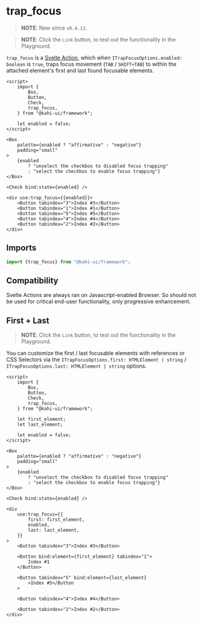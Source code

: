 # trap_focus

> **NOTE**: New since `v0.4.13`.

> **NOTE**: Click the `Link` button, to test out the functionality in the Playground.

`trap_focus` is a [Svelte Action](https://svelte.dev/docs#use_action), which when `ITrapFocusOptions.enabled: boolean` is `true`, traps focus movement (`TAB` / `SHIFT+TAB`) to within the attached element's first and last found focusable elements.

```svelte {title="trap_focus Preview" mode="repl"}
<script>
    import {
        Box,
        Button,
        Check,
        trap_focus,
    } from "@kahi-ui/framework";

    let enabled = false;
</script>

<Box
    palette={enabled ? "affirmative" : "negative"}
    padding="small"
>
    {enabled
        ? "unselect the checkbox to disabled focus trapping"
        : "select the checkbox to enable focus trapping"}
</Box>

<Check bind:state={enabled} />

<div use:trap_focus={{enabled}}>
    <Button tabindex="3">Index #3</Button>
    <Button tabindex="1">Index #1</Button>
    <Button tabindex="5">Index #5</Button>
    <Button tabindex="4">Index #4</Button>
    <Button tabindex="2">Index #2</Button>
</div>
```

## Imports

```javascript {title="trap_focus Imports"}
import {trap_focus} from "@kahi-ui/framework";
```

## Compatibility

Svelte Actions are always ran on Javascript-enabled Browser. So should not be used for critical end-user functionality, only progressive enhancement.

## First + Last

> **NOTE**: Click the `Link` button, to test out the functionality in the Playground.

You can customize the first / last focusable elements with references or CSS Selectors via the `ITrapFocusOptions.first: HTMLElement | string` / `ITrapFocusOptions.last: HTMLElement | string` options.

```svelte {title="trap_focus First + Last" mode="repl"}
<script>
    import {
        Box,
        Button,
        Check,
        trap_focus,
    } from "@kahi-ui/framework";

    let first_element;
    let last_element;

    let enabled = false;
</script>

<Box
    palette={enabled ? "affirmative" : "negative"}
    padding="small"
>
    {enabled
        ? "unselect the checkbox to disabled focus trapping"
        : "select the checkbox to enable focus trapping"}
</Box>

<Check bind:state={enabled} />

<div
    use:trap_focus={{
        first: first_element,
        enabled,
        last: last_element,
    }}
>
    <Button tabindex="3">Index #3</Button>

    <Button bind:element={first_element} tabindex="1">
        Index #1
    </Button>

    <Button tabindex="5" bind:element={last_element}
        >Index #5</Button
    >

    <Button tabindex="4">Index #4</Button>

    <Button tabindex="2">Index #2</Button>
</div>
```
